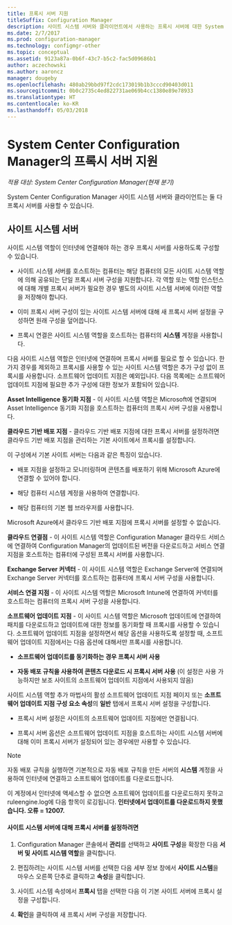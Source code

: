 ```yaml
---
title: 프록시 서버 지원
titleSuffix: Configuration Manager
description: 사이트 시스템 서버와 클라이언트에서 사용하는 프록시 서버에 대한 System Center Configuration Manager 지원에 대해 알아봅니다.
ms.date: 2/7/2017
ms.prod: configuration-manager
ms.technology: configmgr-other
ms.topic: conceptual
ms.assetid: 9123a87a-0b6f-43c7-b5c2-fac5d09686b1
author: aczechowski
ms.author: aaroncz
manager: dougeby
ms.openlocfilehash: 480ab29bbd97f2cdc173019b1b3cccd90403d011
ms.sourcegitcommit: 0b0c2735c4ed822731ae069b4cc1380e89e78933
ms.translationtype: HT
ms.contentlocale: ko-KR
ms.lasthandoff: 05/03/2018
---
```

# <a name="proxy-server-support-in-system-center-configuration-manager"></a>System Center Configuration Manager의 프록시 서버 지원

*적용 대상: System Center Configuration Manager(현재 분기)*

System Center Configuration Manager 사이트 시스템 서버와 클라이언트는 둘 다 프록시 서버를 사용할 수 있습니다.  

## <a name="site-system-servers"></a>사이트 시스템 서버  
사이트 시스템 역할이 인터넷에 연결해야 하는 경우 프록시 서버를 사용하도록 구성할 수 있습니다.  

-   사이트 시스템 서버를 호스트하는 컴퓨터는 해당 컴퓨터의 모든 사이트 시스템 역할에 의해 공유되는 단일 프록시 서버 구성을 지원합니다. 각 역할 또는 역할 인스턴스에 대해 개별 프록시 서버가 필요한 경우 별도의 사이트 시스템 서버에 이러한 역할을 저장해야 합니다.  

-   이미 프록시 서버 구성이 있는 사이트 시스템 서버에 대해 새 프록시 서버 설정을 구성하면 원래 구성을 덮어씁니다.  

-   프록시 연결은 사이트 시스템 역할을 호스트하는 컴퓨터의 **시스템** 계정을 사용합니다.  

다음 사이트 시스템 역할은 인터넷에 연결하며 프록시 서버를 필요로 할 수 있습니다.  한 가지 경우를 제외하고 프록시를 사용할 수 있는 사이트 시스템 역할은 추가 구성 없이 프록시를 사용합니다. 소프트웨어 업데이트 지점은 예외입니다. 다음 목록에는 소프트웨어 업데이트 지점에 필요한 추가 구성에 대한 정보가 포함되어 있습니다.  

**Asset Intelligence 동기화 지점** - 이 사이트 시스템 역할은 Microsoft에 연결되며 Asset Intelligence 동기화 지점을 호스트하는 컴퓨터의 프록시 서버 구성을 사용합니다.  

**클라우드 기반 배포 지점** - 클라우드 기반 배포 지점에 대한 프록시 서버를 설정하려면 클라우드 기반 배포 지점을 관리하는 기본 사이트에서 프록시를 설정합니다.  

이 구성에서 기본 사이트 서버는 다음과 같은 특징이 있습니다.  

-   배포 지점을 설정하고 모니터링하며 콘텐츠를 배포하기 위해 Microsoft Azure에 연결할 수 있어야 합니다.  

-   해당 컴퓨터 시스템 계정을 사용하여 연결합니다.  

-   해당 컴퓨터의 기본 웹 브라우저를 사용합니다.  

Microsoft Azure에서 클라우드 기반 배포 지점에 프록시 서버를 설정할 수 없습니다.  

**클라우드 연결점** - 이 사이트 시스템 역할은 Configuration Manager 클라우드 서비스에 연결하여 Configuration Manager의 업데이트된 버전을 다운로드하고 서비스 연결 지점을 호스트하는 컴퓨터에 구성된 프록시 서버를 사용합니다.  

**Exchange Server 커넥터** - 이 사이트 시스템 역할은 Exchange Server에 연결되며 Exchange Server 커넥터를 호스트하는 컴퓨터에 프록시 서버 구성을 사용합니다.  

**서비스 연결 지점** - 이 사이트 시스템 역할은 Microsoft Intune에 연결하여 커넥터를 호스트하는 컴퓨터의 프록시 서버 구성을 사용합니다.  

**소프트웨어 업데이트 지점** - 이 사이트 시스템 역할은 Microsoft 업데이트에 연결하여 패치를 다운로드하고 업데이트에 대한 정보를 동기화할 때 프록시를 사용할 수 있습니다. 소프트웨어 업데이트 지점을 설정하면서 해당 옵션을 사용하도록 설정할 때, 소프트웨어 업데이트 지점에서는 다음 옵션에 대해서만 프록시를 사용합니다.  

-   **소프트웨어 업데이트를 동기화하는 경우 프록시 서버 사용**  

-   **자동 배포 규칙을 사용하여 콘텐츠 다운로드 시 프록시 서버 사용** (이 설정은 사용 가능하지만 보조 사이트의 소프트웨어 업데이트 지점에서 사용되지 않음)  

사이트 시스템 역할 추가 마법사의 활성 소프트웨어 업데이트 지점 페이지 또는 **소프트웨어 업데이트 지점 구성 요소 속성**의 **일반** 탭에서 프록시 서버 설정을 구성합니다.  

-   프록시 서버 설정은 사이트의 소프트웨어 업데이트 지점에만 연결됩니다.  

-   프록시 서버 옵션은 소프트웨어 업데이트 지점을 호스트하는 사이트 시스템 서버에 대해 이미 프록시 서버가 설정되어 있는 경우에만 사용할 수 있습니다.  

> [!NOTE]  
>  자동 배포 규칙을 실행하면 기본적으로 자동 배포 규칙을 만든 서버의 **시스템** 계정을 사용하여 인터넷에 연결하고 소프트웨어 업데이트를 다운로드합니다.  
>   
>  이 계정에서 인터넷에 액세스할 수 없으면 소프트웨어 업데이트를 다운로드하지 못하고 ruleengine.log에 다음 항목이 로깅됩니다. **인터넷에서 업데이트를 다운로드하지 못했습니다. 오류 = 12007.**  

#### <a name="to-set-up-the-proxy-server-for-a-site-system-server"></a>사이트 시스템 서버에 대해 프록시 서버를 설정하려면  

1.  Configuration Manager 콘솔에서 **관리**를 선택하고 **사이트 구성**을 확장한 다음 **서버 및 사이트 시스템 역할**을 클릭합니다.  

2.  편집하려는 사이트 시스템 서버를 선택한 다음 세부 정보 창에서 **사이트 시스템**을 마우스 오른쪽 단추로 클릭하고 **속성**을 클릭합니다.  

3.  사이트 시스템 속성에서 **프록시** 탭을 선택한 다음 이 기본 사이트 서버에 프록시 설정을 구성합니다.  

4.  **확인**을 클릭하여 새 프록시 서버 구성을 저장합니다.  
